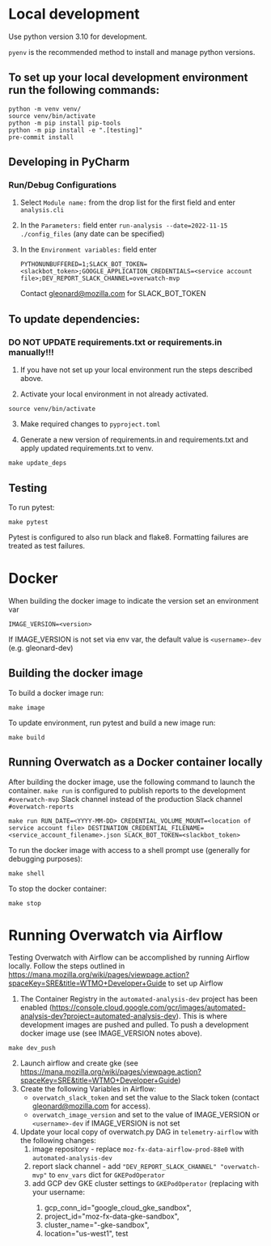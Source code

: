 # Local development

Use python version 3.10 for development.

`pyenv` is the recommended method to install and manage python versions.

## To set up your local development environment run the following commands:
```
python -m venv venv/
source venv/bin/activate
python -m pip install pip-tools
python -m pip install -e ".[testing]"
pre-commit install
```

## Developing in PyCharm
### Run/Debug Configurations
1. Select `Module name:` from the drop list for the first field and enter `analysis.cli`
1. In the `Parameters:` field enter `run-analysis --date=2022-11-15 ./config_files`  (any date can be specified)
1. In the `Environment variables:` field enter

       PYTHONUNBUFFERED=1;SLACK_BOT_TOKEN=<slackbot_token>;GOOGLE_APPLICATION_CREDENTIALS=<service account file>;DEV_REPORT_SLACK_CHANNEL=overwatch-mvp
    Contact gleonard@mozilla.com for SLACK_BOT_TOKEN
## To update dependencies:
### DO NOT UPDATE requirements.txt or requirements.in manually!!!

1. If you have not set up your local environment run the steps described above.

2.  Activate your local environment in not already activated.
```
source venv/bin/activate
```
3. Make required changes to `pyproject.toml`

4. Generate a new version of requirements.in and requirements.txt and apply updated requirements.txt to venv.
```
make update_deps
```

## Testing
To run pytest:
```
make pytest
```
Pytest is configured to also run black and flake8.  Formatting failures are treated as test failures.

# Docker
When building the docker image to indicate the version set an environment var
```
IMAGE_VERSION=<version>
```
If IMAGE_VERSION is not set via env var, the default value is `<username>-dev` (e.g. gleonard-dev)

## Building the docker image
To build a docker image run:
```
make image
```
To update environment, run pytest and build a new image run:
```
make build
```
## Running Overwatch as a Docker container locally
After building the docker image, use the following command to launch the container.  `make run` is
configured to publish reports to the development `#overwatch-mvp` Slack channel instead of the production
Slack channel `#overwatch-reports`
```
make run RUN_DATE=<YYYY-MM-DD> CREDENTIAL_VOLUME_MOUNT=<location of service account file> DESTINATION_CREDENTIAL_FILENAME=<service_account_filename>.json SLACK_BOT_TOKEN=<slackbot_token>
```

To run the docker image with access to a shell prompt use (generally for debugging purposes):
```
make shell
```

To stop the docker container:
```
make stop
```
# Running Overwatch via Airflow
Testing Overwatch with Airflow can be accomplished by running Airflow locally.
Follow the steps outlined in https://mana.mozilla.org/wiki/pages/viewpage.action?spaceKey=SRE&title=WTMO+Developer+Guide
to set up Airflow

1. The Container Registry in the `automated-analysis-dev` project has been enabled (https://console.cloud.google.com/gcr/images/automated-analysis-dev?project=automated-analysis-dev).
    This is where development images are pushed and pulled.  To push a development docker image use (see IMAGE_VERSION notes above).
```
make dev_push
```
2.  Launch airflow and create gke  (see https://mana.mozilla.org/wiki/pages/viewpage.action?spaceKey=SRE&title=WTMO+Developer+Guide)
3.  Create the following Variables in Airflow:
    - `overwatch_slack_token` and set the value to the Slack token (contact gleonard@mozilla.com for access).
    - `overwatch_image_version` and set to the value of IMAGE_VERSION or `<username>-dev` if IMAGE_VERSION is not set
4.  Update your local copy of overwatch.py DAG in `telemetry-airflow` with the following changes:
    1. image repository - replace `moz-fx-data-airflow-prod-88e0` with `automated-analysis-dev`
    1. report slack channel - add `"DEV_REPORT_SLACK_CHANNEL" "overwatch-mvp"` to `env_vars` dict for `GKEPodOperator`
    1. add GCP dev GKE cluster settings to `GKEPodOperator` (replacing <username> with your username:
        1. gcp_conn_id="google_cloud_gke_sandbox",
        1. project_id="moz-fx-data-gke-sandbox",
        1. cluster_name="<username>-gke-sandbox",
        1. location="us-west1",
test
